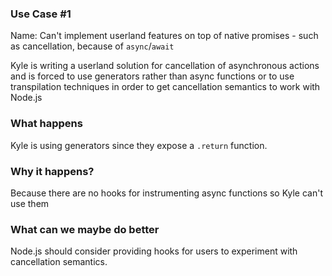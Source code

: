 ### Use Case #1

Name: Can't implement userland features on top of native promises - such as cancellation, because of `async`/`await`

Kyle is writing a userland solution for cancellation of asynchronous actions and is forced to use generators rather than async functions or to use transpilation techniques in order to get cancellation semantics to work with Node.js

### What happens

Kyle is using generators since they expose a `.return` function.

### Why it happens?

Because there are no hooks for instrumenting async functions so Kyle can't use them

### What can we maybe do better

Node.js should consider providing hooks for users to experiment with cancellation semantics. 